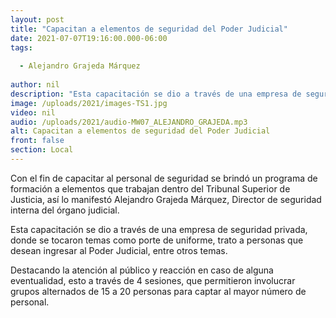 ```yaml
---
layout: post
title: "Capacitan a elementos de seguridad del Poder Judicial"
date: 2021-07-07T19:16:00.000-06:00
tags:
  
  - Alejandro Grajeda Márquez
  
author: nil
description: "Esta capacitación se dio a través de una empresa de seguridad privada."
image: /uploads/2021/images-TS1.jpg
video: nil
audio: /uploads/2021/audio-MW07_ALEJANDRO_GRAJEDA.mp3
alt: Capacitan a elementos de seguridad del Poder Judicial
front: false
section: Local
---
```


Con el fin de capacitar al personal de seguridad se brindó un programa de formación a elementos que trabajan dentro del Tribunal Superior de Justicia, así lo manifestó Alejandro Grajeda Márquez, Director de seguridad interna del órgano judicial.

Esta capacitación se dio a través de una empresa de seguridad privada, donde se tocaron temas como porte de uniforme, trato a personas que desean ingresar al Poder Judicial, entre otros temas.

Destacando la atención al público y reacción en caso de alguna eventualidad, esto a través de 4 sesiones, que permitieron involucrar grupos alternados de 15 a 20 personas para captar al mayor número de personal. 
